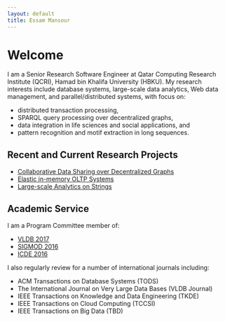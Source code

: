 ```yaml
---
layout: default
title: Essam Mansour
---
```

# Welcome

I am a Senior Research Software Engineer at Qatar Computing Research Institute (QCRI), Hamad bin Khalifa University (HBKU). My research interests include database systems, large-scale data analytics, Web data management, and parallel/distributed systems, with focus on:

- distributed transaction processing,
- SPARQL query processing over decentralized graphs,
- data integration in life sciences and social applications, and
- pattern recognition and motif extraction in long sequences.


## Recent and Current Research Projects 

- [Collaborative Data Sharing over Decentralized Graphs](/research/meccano/)
- [Elastic in-memory OLTP Systems](/research/estore/)
- [Large-scale Analytics on Strings](/research/starDB/)


## Academic Service
I am a Program Committee member of:

- [VLDB 2017](http://www.vldb.org/2017/review_board.php)
- [SIGMOD 2016](http://www.sigmod2016.org/org_sigmod_pc.shtml)
- [ICDE 2016](http://icde2016.fi/committees.php#tabular1)

I also regularly review for a number of international journals including:

- ACM Transactions on Database Systems (TODS)
- The International Journal on Very Large Data Bases (VLDB Journal)
- IEEE Transactions on Knowledge and Data Engineering (TKDE)
- IEEE Transactions on Cloud Computing (TCCSI)
- IEEE Transactions on Big Data (TBD)










